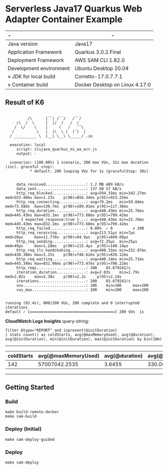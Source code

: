 # Serverless Java17 Quarkus Web Adapter Container Example

| -                       | -                              |
|:------------------------|--------------------------------|
| Java version            | Java17                         |
| Application Framework   | Quarkus 3.0.2.Final            |
| Deployment Framework    | AWS SAM CLI 1.82.0             |
| Development environment | Ubuntu Desktop 20.04           |
| » JDK for local build   | Corretto-17.0.7.7.1            |
| » Container build       | Docker Desktop on Linux 4.17.0 |

## Result of K6

```

          /\      |‾‾| /‾‾/   /‾‾/   
     /\  /  \     |  |/  /   /  /    
    /  \/    \    |     (   /   ‾‾\  
   /          \   |  |\  \ |  (‾)  | 
  / __________ \  |__| \__\ \_____/ .io

  execution: local
     script: slsjava_quarkus_ni_wa_ecr.js
     output: -

  scenarios: (100.00%) 1 scenario, 200 max VUs, 31s max duration (incl. graceful stop):
           * default: 200 looping VUs for 1s (gracefulStop: 30s)


     data_received..................: 1.2 MB 489 kB/s
     data_sent......................: 137 kB 57 kB/s
     http_req_blocked...............: avg=594.31ms min=342.27ms med=553.46ms max=1.23s    p(90)=856.34ms p(95)=923.25ms
     http_req_connecting............: avg=79.2ms   min=59.84ms  med=73.58ms  max=130.7ms  p(90)=109.01ms p(95)=117.36ms
     http_req_duration..............: avg=440.43ms min=25.76ms  med=445.43ms max=832.1ms  p(90)=773.68ms p(95)=799.42ms
       { expected_response:true }...: avg=440.43ms min=25.76ms  med=445.43ms max=832.1ms  p(90)=773.68ms p(95)=799.42ms
     http_req_failed................: 0.00%  ✓ 0         ✗ 200  
     http_req_receiving.............: avg=213.51µs min=7µs      med=20µs     max=11.77ms  p(90)=94.9µs   p(95)=849.09µs
     http_req_sending...............: avg=72.25µs  min=25µs     med=49µs     max=1.28ms   p(90)=115.4µs  p(95)=140.14µs
     http_req_tls_handshaking.......: avg=490.31ms min=252.97ms med=430.38ms max=1.15s    p(90)=748.62ms p(95)=826.12ms
     http_req_waiting...............: avg=440.14ms min=25.71ms  med=445.34ms max=831.96ms p(90)=773.47ms p(95)=798.22ms
     http_reqs......................: 200    83.679242/s
     iteration_duration.............: avg=2.03s    min=1.79s    med=2.02s    max=2.38s    p(90)=2.2s     p(95)=2.24s   
     iterations.....................: 200    83.679242/s
     vus............................: 106    min=106     max=200
     vus_max........................: 200    min=200     max=200


running (02.4s), 000/200 VUs, 200 complete and 0 interrupted iterations
default ✓ [======================================] 200 VUs  1s
```

**CloudWatch Logs Insights**
query-string:
```
filter @type="REPORT" and ispresent(@initDuration)
| stats count() as coldStarts, avg(@maxMemoryUsed), avg(@duration), avg(@initDuration), min(@initDuration), max(@initDuration) by bin(10m)
```
---
| coldStarts | avg(@maxMemoryUsed) | avg(@duration) | avg(@initDuration) | min(@initDuration) | max(@initDuration) |
|------------|---------------------|----------------|--------------------|--------------------|--------------------|
| 142        | 57007042.2535       | 3.6455         | 330.0665           | 127.09             | 566.46             |
---

## Getting Started

### Build
```make
make build-remote-docker
make sam-build
```

### Deploy (Initial)
```make
make sam-deploy-guided
```

### Deploy
```
make sam-deploy
```
